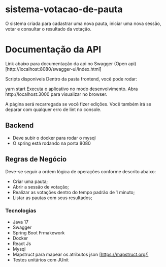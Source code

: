 # sistema-votacao-de-pauta

O sistema criada para cadastrar uma nova pauta, iniciar uma nova sessão, votar e consultar o resultado da votação.

# Documentação da API

Link abaixo para documentação da api no Swagger (Open api)
[http://localhost:8080/swagger-ui/index.html] 

Scripts disponiveis
Dentro da pasta frontend, você pode rodar:

yarn start
Executa o aplicativo no modo desenvolvimento.
Abra http://localhost:3000 para visualizar no browser.

A página será recarregada se você fizer edições.
Você também irá se deparar com qualquer erro de lint no console.

## Backend

- Deve subir o docker para rodar o mysql
- O spring está rodando na porta 8080

## Regras de Negócio
Deve-se seguir a ordem lógica de operações conforme descrito abaixo:
- Criar uma pauta;
- Abrir a sessão de votação;
- Realizar as votações dentro do tempo padrão de 1 minuto;
- Listar as pautas com seus resultados;

### Tecnologias
- Java 17
- Swagger
- Spring Boot Frmakework
- Docker
- React Js
- Mysql
- Mapstruct para mapear os atributos json [https://mapstruct.org/]
- Testes unitários com JUnit
